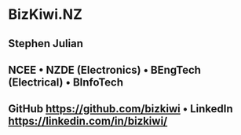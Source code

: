 # BizKiwi.NZ
 
## Stephen Julian ##
## NCEE  •  NZDE (Electronics)  •  BEngTech (Electrical)  •  BInfoTech ##
## GitHub https://github.com/bizkiwi  •  LinkedIn https://linkedin.com/in/bizkiwi/ ##
